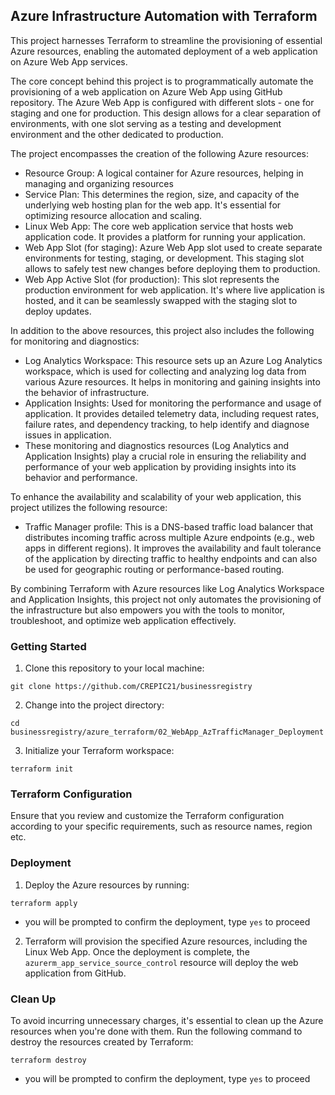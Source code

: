 ## Azure Infrastructure Automation with Terraform

This project harnesses Terraform to streamline the provisioning of essential Azure resources, enabling the automated deployment of a web application on Azure Web App services.

The core concept behind this project is to programmatically automate the provisioning of a web application on Azure Web App using GitHub repository. The Azure Web App is configured with different slots - one for staging and one for production. This design allows for a clear separation of environments, with one slot serving as a testing and development environment and the other dedicated to production.

The project encompasses the creation of the following Azure resources:
- Resource Group: A logical container for Azure resources, helping in managing and organizing resources
- Service Plan: This determines the region, size, and capacity of the underlying web hosting plan for the web app. It's essential for optimizing resource allocation and scaling.
- Linux Web App: The core web application service that hosts web application code. It provides a platform for running your application.
- Web App Slot (for staging): Azure Web App slot used to create separate environments for testing, staging, or development. This staging slot allows to safely test new changes before deploying them to production.
- Web App Active Slot (for production): This slot represents the production environment for web application. It's where live application is hosted, and it can be seamlessly swapped with the staging slot to deploy updates.

In addition to the above resources, this project also includes the following for monitoring and diagnostics:
- Log Analytics Workspace: This resource sets up an Azure Log Analytics workspace, which is used for collecting and analyzing log data from various Azure resources. It helps in monitoring and gaining insights into the behavior of infrastructure.
- Application Insights: Used for monitoring the performance and usage of application. It provides detailed telemetry data, including request rates, failure rates, and dependency tracking, to help identify and diagnose issues in application.
- These monitoring and diagnostics resources (Log Analytics and Application Insights) play a crucial role in ensuring the reliability and performance of your web application by providing insights into its behavior and performance.

To enhance the availability and scalability of your web application, this project utilizes the following resource:

- Traffic Manager profile: This is a DNS-based traffic load balancer that distributes incoming traffic across multiple Azure endpoints (e.g., web apps in different regions). It improves the availability and fault tolerance of the application by directing traffic to healthy endpoints and can also be used for geographic routing or performance-based routing.

By combining Terraform with Azure resources like Log Analytics Workspace and Application Insights, this project not only automates the provisioning of the infrastructure but also empowers you with the tools to monitor, troubleshoot, and optimize web application effectively.

### Getting Started
1. Clone this repository to your local machine:
```shell
git clone https://github.com/CREPIC21/businessregistry
```
2. Change into the project directory:
```shell
cd businessregistry/azure_terraform/02_WebApp_AzTrafficManager_Deployment
```
3. Initialize your Terraform workspace:
```shell
terraform init
```
### Terraform Configuration
Ensure that you review and customize the Terraform configuration according to your specific requirements, such as resource names, region etc.

### Deployment
1. Deploy the Azure resources by running:
```shell
terraform apply
```
- you will be prompted to confirm the deployment, type `yes` to proceed

2. Terraform will provision the specified Azure resources, including the Linux Web App. Once the deployment is complete, the `azurerm_app_service_source_control` resource will deploy the web application from GitHub.

### Clean Up
To avoid incurring unnecessary charges, it's essential to clean up the Azure resources when you're done with them. Run the following command to destroy the resources created by Terraform:
```shell
terraform destroy
```
- you will be prompted to confirm the deployment, type `yes` to proceed
